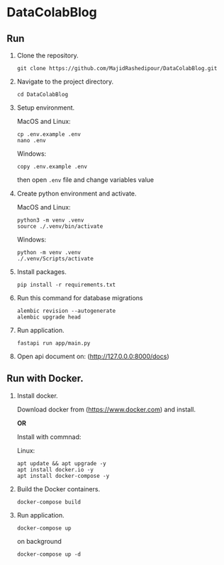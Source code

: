 # DataColabBlog

## Run

1. Clone the repository.

   ```
   git clone https://github.com/MajidRashedipour/DataColabBlog.git
   ```

2. Navigate to the project directory.

   ```
   cd DataColabBlog
   ```

3. Setup environment.

   MacOS and Linux:
   ```
   cp .env.example .env
   nano .env
   ```

   Windows:
   ```
   copy .env.example .env
   ```
   
   then open `.env` file and change variables value

4. Create python environment and activate.

   MacOS and Linux:
   ```
   python3 -m venv .venv
   source ./.venv/bin/activate
   ```

   Windows:
   ```
   python -m venv .venv
   ./.venv/Scripts/activate
   ```

5. Install packages.

   ```
   pip install -r requirements.txt
   ```

6. Run this command for database migrations

   ```
   alembic revision --autogenerate
   alembic upgrade head
   ```

7. Run application.

   ```
   fastapi run app/main.py
   ```

7. Open api document on: (http://127.0.0.0:8000/docs)

## Run with Docker.

1. Install docker.

   Download docker from (https://www.docker.com) and install.

   **OR**

   Install with commnad:

   Linux:

   ```
   apt update && apt upgrade -y
   apt install docker.io -y
   apt install docker-compose -y
   ```

2. Build the Docker containers.

   ```
   docker-compose build
   ```

3. Run application.

   ```
   docker-compose up
   ```

   on background

   ```
   docker-compose up -d
   ```